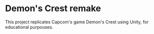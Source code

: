 # Demon's Crest remake

This project replicates Capcom's game Demon's Crest using Unity, for educational purpouses.